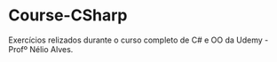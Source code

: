 # Course-CSharp

Exercícios relizados durante o curso completo de C# e OO da Udemy - Profº Nélio Alves.
